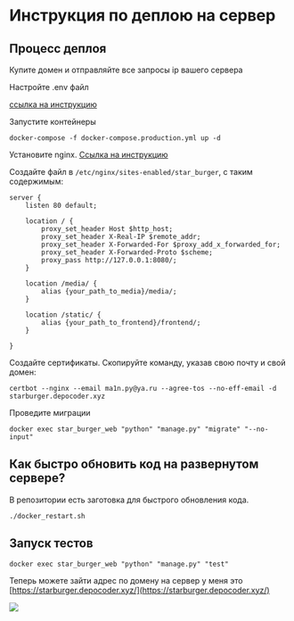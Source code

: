 # Инструкция по деплою на сервер

## Процесс деплоя

Купите домен и отправляйте все запросы ip вашего сервера

Настройте .env файл

[ссылка на инструкцию](https://github.com/depocoder/star-burger/blob/main/README.md#%D0%BD%D0%B0%D1%81%D1%82%D1%80%D0%BE%D0%B9%D1%82%D0%B5-%D0%B1%D1%8D%D0%BA%D0%B5%D0%BD%D0%B4)

Запустите контейнеры

```shell
docker-compose -f docker-compose.production.yml up -d
```

Установите nginx. [Ссылка на инструкцию](https://nginx.org/en/docs/install.html)

Создайте файл в `/etc/nginx/sites-enabled/star_burger`, с таким содержимым:

```nginx
server {
    listen 80 default;

    location / {
        proxy_set_header Host $http_host;
        proxy_set_header X-Real-IP $remote_addr;
        proxy_set_header X-Forwarded-For $proxy_add_x_forwarded_for;
        proxy_set_header X-Forwarded-Proto $scheme;
        proxy_pass http://127.0.0.1:8080/;
    }

    location /media/ {
        alias {your_path_to_media}/media/;
    }

    location /static/ {
        alias {your_path_to_frontend}/frontend/;
    }

}
```

Создайте сертификаты. Скопируйте команду, указав свою почту и свой домен:

```shell
certbot --nginx --email ma1n.py@ya.ru --agree-tos --no-eff-email -d starburger.depocoder.xyz
```

Проведите миграции
```shell
docker exec star_burger_web "python" "manage.py" "migrate" "--no-input"
```

## Как быстро обновить код на развернутом сервере?
В репозитории есть заготовка для быстрого обновления кода.
```shell
./docker_restart.sh
```

## Запуск тестов
```shell
docker exec star_burger_web "python" "manage.py" "test"
```

Теперь можете зайти адрес по домену на сервер у меня это  [https://starburger.depocoder.xyz/](https://starburger.depocoder.xyz/)

![](https://i.imgur.com/6eIGuKj.png)



